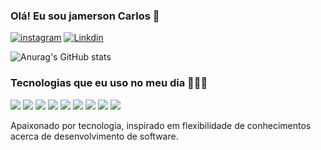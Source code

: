 ### Olá! Eu sou jamerson Carlos 🤙

[![instagram](https://img.shields.io/badge/Instagram-E4405F?style=for-the-badge&logo=instagram&logoColor=white)](https://www.instagram.com/jamerson.carlos7/)
[![Linkdin](https://img.shields.io/badge/LinkedIn-0077B5?style=for-the-badge&logo=linkedin&logoColor=white)](https://www.linkedin.com/in/jamerson-carlos-2068aa161/)

![Anurag's GitHub stats](https://github-readme-stats.vercel.app/api?username=JamersonCarlos&show_icons=true&theme=tokyonight)

### Tecnologias que eu uso no meu dia 👨🏽‍💻
<div style="display: inline_block">
    <img src="https://img.shields.io/badge/HTML-239120?style=for-the-badge&logo=html5&logoColor=white"> 
    <img src="https://img.shields.io/badge/CSS-239120?&style=for-the-badge&logo=css3&logoColor=white">
    <img src="https://img.shields.io/badge/Python-14354C?style=for-the-badge&logo=python&logoColor=white">
    <img src="https://img.shields.io/badge/Dart-0175C2?style=for-the-badge&logo=dart&logoColor=white">
    <img src="https://img.shields.io/badge/AngularJS-E23237?style=for-the-badge&logo=angularjs&logoColor=white">
    <img src="https://img.shields.io/badge/Flutter-02569B?style=for-the-badge&logo=flutter&logoColor=white">
    <img src="https://img.shields.io/badge/SQLite-07405E?style=for-the-badge&logo=sqlite&logoColor=white">
    <img src="https://img.shields.io/badge/MySQL-005C84?style=for-the-badge&logo=mysql&logoColor=white">
    <img src="https://img.shields.io/badge/Spring-6DB33F?style=for-the-badge&logo=spring&logoColor=white">
</div>

Apaixonado por tecnologia, inspirado em flexibilidade de conhecimentos acerca de desenvolvimento de software.
